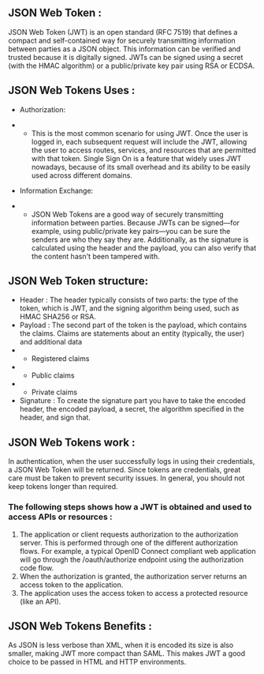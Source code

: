 ## JSON Web Token :

JSON Web Token (JWT) is an open standard (RFC 7519) that defines a compact and self-contained way for securely transmitting information between parties as a JSON object. This information can be verified and trusted because it is digitally signed. JWTs can be signed using a secret (with the HMAC algorithm) or a public/private key pair using RSA or ECDSA.


## JSON Web Tokens Uses :

* Authorization:
* * This is the most common scenario for using JWT. Once the user is logged in, each subsequent request will include the JWT, allowing the user to access routes, services, and resources that are permitted with that token. Single Sign On is a feature that widely uses JWT nowadays, because of its small overhead and its ability to be easily used across different domains.

* Information Exchange:
* *  JSON Web Tokens are a good way of securely transmitting information between parties. Because JWTs can be signed—for example, using public/private key pairs—you can be sure the senders are who they say they are. Additionally, as the signature is calculated using the header and the payload, you can also verify that the content hasn't been tampered with.


## JSON Web Token structure: 

* Header : The header typically consists of two parts: the type of the token, which is JWT, and the signing algorithm being used, such as HMAC SHA256 or RSA.
* Payload : The second part of the token is the payload, which contains the claims. Claims are statements about an entity (typically, the user) and additional data 
* * Registered claims
* * Public claims
* * Private claims
* Signature : To create the signature part you have to take the encoded header, the encoded payload, a secret, the algorithm specified in the header, and sign that.


## JSON Web Tokens work :

In authentication, when the user successfully logs in using their credentials, a JSON Web Token will be returned. Since tokens are credentials, great care must be taken to prevent security issues. In general, you should not keep tokens longer than required.

### The following steps shows how a JWT is obtained and used to access APIs or resources :

1. The application or client requests authorization to the authorization server. This is performed through one of the different authorization flows. For example, a typical OpenID Connect compliant web application will go through the /oauth/authorize endpoint using the authorization code flow.
2. When the authorization is granted, the authorization server returns an access token to the application.
3. The application uses the access token to access a protected resource (like an API).


##  JSON Web Tokens Benefits :

As JSON is less verbose than XML, when it is encoded its size is also smaller, making JWT more compact than SAML. This makes JWT a good choice to be passed in HTML and HTTP environments.

